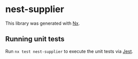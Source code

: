 # nest-supplier

This library was generated with [Nx](https://nx.dev).

## Running unit tests

Run `nx test nest-supplier` to execute the unit tests via [Jest](https://jestjs.io).
